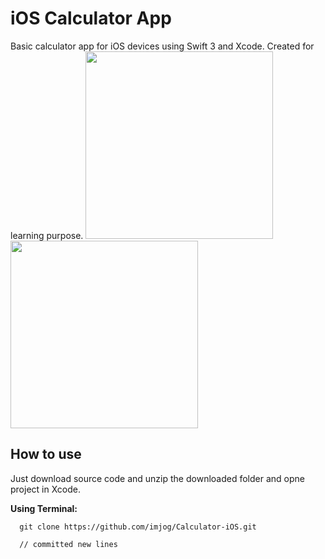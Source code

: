 # iOS Calculator App
Basic calculator app for iOS devices using Swift 3 and Xcode. Created for learning purpose.
<img src="https://github.com/imjog/Calculator-iOS/blob/master/Kalculator/calculator-imjog.png" width="300">
<img src="https://github.com/imjog/Calculator-iOS/blob/master/Kalculator/ioscalculator2.png" width="300">

## How to use
Just download source code and unzip the downloaded folder and opne project in Xcode.

**Using Terminal:**
```
  git clone https://github.com/imjog/Calculator-iOS.git
  
  // committed new lines
  ```

